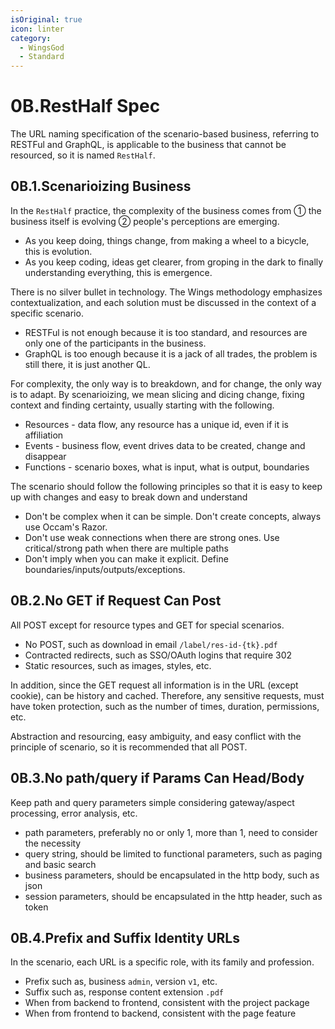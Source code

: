 ```yaml
---
isOriginal: true
icon: linter
category:
  - WingsGod
  - Standard
---
```


# 0B.RestHalf Spec

The URL naming specification of the scenario-based business, referring to RESTFul and GraphQL,
is applicable to the business that cannot be resourced, so it is named `RestHalf`.

## 0B.1.Scenarioizing Business

In the `RestHalf` practice, the complexity of the business comes from
① the business itself is evolving ② people's perceptions are emerging.

* As you keep doing, things change, from making a wheel to a bicycle, this is evolution.
* As you keep coding, ideas get clearer, from groping in the dark to
  finally understanding everything, this is emergence.

There is no silver bullet in technology. The Wings methodology emphasizes contextualization,
and each solution must be discussed in the context of a specific scenario.

* RESTFul is not enough because it is too standard, and resources are only one of the participants in the business.
* GraphQL is too enough because it is a jack of all trades, the problem is still there, it is just another QL.

For complexity, the only way is to breakdown, and for change, the only way is to adapt.
By scenarioizing, we mean slicing and dicing change, fixing context and finding certainty,
usually starting with the following.

* Resources - data flow, any resource has a unique id, even if it is affiliation
* Events - business flow, event drives data to be created, change and disappear
* Functions - scenario boxes, what is input, what is output, boundaries

The scenario should follow the following principles so that it is easy to keep up with
changes and easy to break down and understand

* Don't be complex when it can be simple. Don't create concepts, always use Occam's Razor.
* Don't use weak connections when there are strong ones. Use critical/strong path when there are multiple paths
* Don't imply when you can make it explicit. Define boundaries/inputs/outputs/exceptions.

## 0B.2.No GET if Request Can Post

All POST except for resource types and GET for special scenarios.

* No POST, such as download in email `/label/res-id-{tk}.pdf`
* Contracted redirects, such as SSO/OAuth logins that require 302
* Static resources, such as images, styles, etc.

In addition, since the GET request all information is in the URL (except cookie), can be history and cached.
Therefore, any sensitive requests, must have token protection, such as the number of times, duration, permissions, etc.

Abstraction and resourcing, easy ambiguity, and easy conflict with the principle of scenario,
so it is recommended that all POST.

## 0B.3.No path/query if Params Can Head/Body

Keep path and query parameters simple considering gateway/aspect processing, error analysis, etc.

* path parameters, preferably no or only 1, more than 1, need to consider the necessity
* query string, should be limited to functional parameters, such as paging and basic search
* business parameters, should be encapsulated in the http body, such as json
* session parameters, should be encapsulated in the http header, such as token

## 0B.4.Prefix and Suffix Identity URLs

In the scenario, each URL is a specific role, with its family and profession.

* Prefix such as, business `admin`, version `v1`, etc.
* Suffix such as, response content extension `.pdf`
* When from backend to frontend, consistent with the project package
* When from frontend to backend, consistent with the page feature
